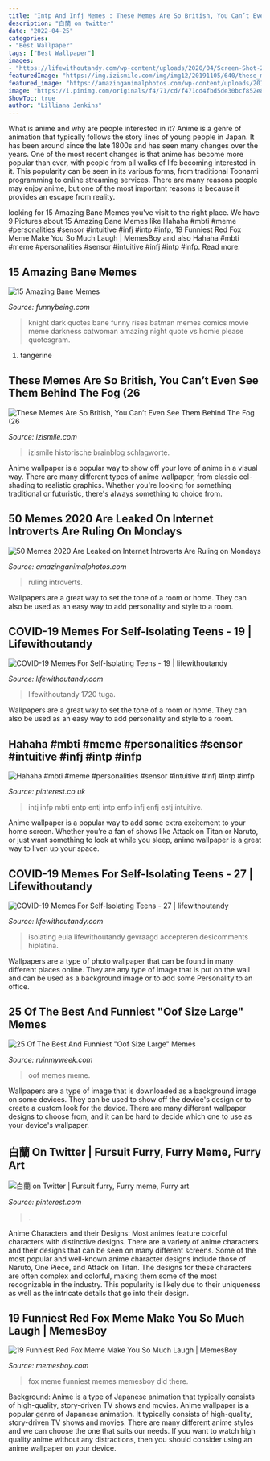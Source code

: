 ```yaml
---
title: "Intp And Infj Memes : These Memes Are So British, You Can’t Even See Them Behind The Fog (26"
description: "白蘭 on twitter"
date: "2022-04-25"
categories:
- "Best Wallpaper"
tags: ["Best Wallpaper"]
images:
- "https://lifewithoutandy.com/wp-content/uploads/2020/04/Screen-Shot-2020-04-17-at-9.55.19-AM.png"
featuredImage: "https://img.izismile.com/img/img12/20191105/640/these_memes_are_so_british_you_cant_even_see_them_behind_the_fog_14_how_europe_changed_since_world_war_ii_640_high_16.jpg"
featured_image: "https://amazinganimalphotos.com/wp-content/uploads/2019/06/memes-2020-11.jpg"
image: "https://i.pinimg.com/originals/f4/71/cd/f471cd4fbd5de30bcf852e85cabe4509.jpg"
ShowToc: true
author: "Lilliana Jenkins"
---
```



What is anime and why are people interested in it?
Anime is a genre of animation that typically follows the story lines of young people in Japan. It has been around since the late 1800s and has seen many changes over the years. One of the most recent changes is that anime has become more popular than ever, with people from all walks of life becoming interested in it. This popularity can be seen in its various forms, from traditional Toonami programming to online streaming services. There are many reasons people may enjoy anime, but one of the most important reasons is because it provides an escape from reality.

	

		
looking for 15 Amazing Bane Memes you've visit to the right place. We have 9 Pictures about 15 Amazing Bane Memes like Hahaha #mbti #meme #personalities #sensor #intuitive #infj #intp #infp, 19 Funniest Red Fox Meme Make You So Much Laugh | MemesBoy and also Hahaha #mbti #meme #personalities #sensor #intuitive #infj #intp #infp. Read more:
		
    
## 15 Amazing Bane Memes

<img loading=lazy src="http://www.funnybeing.com/wp-content/uploads/2017/12/Homie-Please-539x800.jpg" onerror="this.onerror=null;this.src='https://tse1.mm.bing.net/th?id=OIP.u2MIPo0Y9O7R647lhl1WcgHaK_&amp;pid=15.1';" alt="15 Amazing Bane Memes">

_Source: funnybeing.com_

>knight dark quotes bane funny rises batman memes comics movie meme darkness catwoman amazing night quote vs homie please quotesgram. 

	

1. tangerine 

    
## These Memes Are So British, You Can’t Even See Them Behind The Fog (26

<img loading=lazy src="https://img.izismile.com/img/img12/20191105/640/these_memes_are_so_british_you_cant_even_see_them_behind_the_fog_14_how_europe_changed_since_world_war_ii_640_high_16.jpg" onerror="this.onerror=null;this.src='https://tse2.mm.bing.net/th?id=OIP.sova2wEhgzekC7sNL7BKHAHaQp&amp;pid=15.1';" alt="These Memes Are So British, You Can’t Even See Them Behind The Fog (26">

_Source: izismile.com_

>izismile historische brainblog schlagworte. 

	

Anime wallpaper is a popular way to show off your love of anime in a visual way. There are many different types of anime wallpaper, from classic cel-shading to realistic graphics. Whether you're looking for something traditional or futuristic, there's always something to choice from.

    
## 50 Memes 2020 Are Leaked On Internet Introverts Are Ruling On Mondays

<img loading=lazy src="https://amazinganimalphotos.com/wp-content/uploads/2019/06/memes-2020-11.jpg" onerror="this.onerror=null;this.src='https://tse3.mm.bing.net/th?id=OIP.eR0lr3frfK16_WpQOrgjjwHaNK&amp;pid=15.1';" alt="50 Memes 2020 Are Leaked on Internet Introverts Are Ruling on Mondays">

_Source: amazinganimalphotos.com_

>ruling introverts. 

	

Wallpapers are a great way to set the tone of a room or home. They can also be used as an easy way to add personality and style to a room.

    
## COVID-19 Memes For Self-Isolating Teens - 19 | Lifewithoutandy

<img loading=lazy src="https://lifewithoutandy.com/wp-content/uploads/2020/04/6-passing-the-torch.jpg" onerror="this.onerror=null;this.src='https://tse3.mm.bing.net/th?id=OIP.SHTxCn_ZMT0O4YdSR3SYigHaKL&amp;pid=15.1';" alt="COVID-19 Memes For Self-Isolating Teens - 19 | lifewithoutandy">

_Source: lifewithoutandy.com_

>lifewithoutandy 1720 tuga. 

	

Wallpapers are a great way to set the tone of a room or home. They can also be used as an easy way to add personality and style to a room.

    
## Hahaha #mbti #meme #personalities #sensor #intuitive #infj #intp #infp

<img loading=lazy src="https://i.pinimg.com/originals/f4/71/cd/f471cd4fbd5de30bcf852e85cabe4509.jpg" onerror="this.onerror=null;this.src='https://tse2.mm.bing.net/th?id=OIP.RSfPGIG2jI0fWe7WFckPbgHaJM&amp;pid=15.1';" alt="Hahaha #mbti #meme #personalities #sensor #intuitive #infj #intp #infp">

_Source: pinterest.co.uk_

>intj infp mbti entp entj intp enfp infj enfj estj intuitive. 

	

Anime wallpaper is a popular way to add some extra excitement to your home screen. Whether you’re a fan of shows like Attack on Titan or Naruto, or just want something to look at while you sleep, anime wallpaper is a great way to liven up your space.

    
## COVID-19 Memes For Self-Isolating Teens - 27 | Lifewithoutandy

<img loading=lazy src="https://lifewithoutandy.com/wp-content/uploads/2020/04/Screen-Shot-2020-04-17-at-9.55.19-AM.png" onerror="this.onerror=null;this.src='https://tse1.mm.bing.net/th?id=OIP.T1djWpwT1eydkb4KakFD1gHaFa&amp;pid=15.1';" alt="COVID-19 Memes For Self-Isolating Teens - 27 | lifewithoutandy">

_Source: lifewithoutandy.com_

>isolating eula lifewithoutandy gevraagd accepteren desicomments hiplatina. 

	



Wallpapers are a type of photo wallpaper that can be found in many different places online. They are any type of image that is put on the wall and can be used as a background image or to add some Personality to an office.

    
## 25 Of The Best And Funniest &quot;Oof Size Large&quot; Memes

<img loading=lazy src="https://ruinmyweek.com/wp-content/uploads/2020/01/oofsizelarge4.jpg" onerror="this.onerror=null;this.src='https://tse3.mm.bing.net/th?id=OIP._5j0jk9iSYzQkCRwGykTYAHaPY&amp;pid=15.1';" alt="25 Of The Best And Funniest &quot;Oof Size Large&quot; Memes">

_Source: ruinmyweek.com_

>oof memes meme. 

	

Wallpapers are a type of image that is downloaded as a background image on some devices. They can be used to show off the device's design or to create a custom look for the device. There are many different wallpaper designs to choose from, and it can be hard to decide which one to use as your device's wallpaper.

    
## 白蘭 On Twitter | Fursuit Furry, Furry Meme, Furry Art

<img loading=lazy src="https://i.pinimg.com/736x/f1/12/b2/f112b2ba480221bd5599a572e935bb1d.jpg" onerror="this.onerror=null;this.src='https://tse2.mm.bing.net/th?id=OIP.zyDsYhqeZ4SSmDsi3wjJLQHaJ3&amp;pid=15.1';" alt="白蘭 on Twitter | Fursuit furry, Furry meme, Furry art">

_Source: pinterest.com_

>. 

	

Anime Characters and their Designs: Most animes feature colorful characters with distinctive designs.
There are a variety of anime characters and their designs that can be seen on many different screens. Some of the most popular and well-known anime character designs include those of Naruto, One Piece, and Attack on Titan. The designs for these characters are often complex and colorful, making them some of the most recognizable in the industry. This popularity is likely due to their uniqueness as well as the intricate details that go into their design.

    
## 19 Funniest Red Fox Meme Make You So Much Laugh | MemesBoy

<img loading=lazy src="http://memesboy.com/wp-content/uploads/2018/03/Funniest-Red-Fox-Meme.jpg" onerror="this.onerror=null;this.src='https://tse2.mm.bing.net/th?id=OIP.qIAp6pTJj_PcxYn9KXcWvAAAAA&amp;pid=15.1';" alt="19 Funniest Red Fox Meme Make You So Much Laugh | MemesBoy">

_Source: memesboy.com_

>fox meme funniest memes memesboy did there. 

	

Background: Anime is a type of Japanese animation that typically consists of high-quality, story-driven TV shows and movies.
Anime wallpaper is a popular genre of Japanese animation. It typically consists of high-quality, story-driven TV shows and movies. There are many different anime styles and we can choose the one that suits our needs. If you want to watch high quality anime without any distractions, then you should consider using an anime wallpaper on your device.

